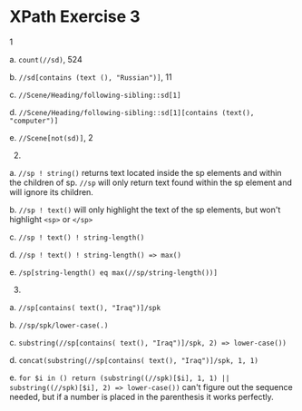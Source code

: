 # XPath Exercise 3

1

a. `count(//sd)`, 524 
    
b. `//sd[contains (text (), "Russian")]`, 11

c. `//Scene/Heading/following-sibling::sd[1]`

d. `//Scene/Heading/following-sibling::sd[1][contains (text(), "computer")]`

e. `//Scene[not(sd)]`, 2 

2.

a. `//sp ! string()` returns text located inside the sp elements and within the children of sp. `//sp` will only return text found within the sp element and will ignore its children.

b. `//sp ! text()` will only highlight the text of the sp elements, but won't highlight `<sp>` or `</sp>`

c. `//sp ! text() ! string-length()`

d. `//sp ! text() ! string-length() => max()`

e. `/sp[string-length() eq max(//sp/string-length())]`

3.

a. `//sp[contains( text(), "Iraq")]/spk`

b. `//sp/spk/lower-case(.)`

c. `substring(//sp[contains( text(), "Iraq")]/spk, 2) => lower-case())`

d. `concat(substring(//sp[contains( text(), "Iraq")]/spk, 1, 1)`

e. `for $i in () return (substring((//spk)[$i], 1, 1) || substring((//spk)[$i], 2) => lower-case())` can't figure out the sequence needed, but if a number is placed in the parenthesis it works perfectly.